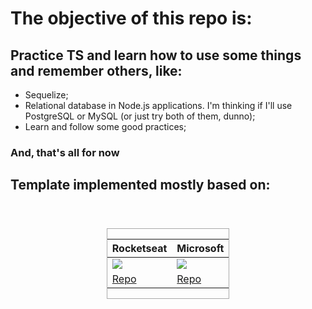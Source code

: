 # The objective of this repo is:

## Practice TS and learn how to use some things and remember others, like:

- Sequelize;
- Relational database in Node.js applications. I'm thinking if I'll use PostgreSQL or
  MySQL (or just try both of them, dunno);
- Learn and follow some good practices;

### And, that's all for now

## Template implemented mostly based on:

<div align="center">
<h1 align="center" style="border: 1px #aaa solid; display:inline-block;">

| Rocketseat                                                                                               | Microsoft                                                                                              |
| -------------------------------------------------------------------------------------------------------- | ------------------------------------------------------------------------------------------------------ |
| [<img src="https://avatars3.githubusercontent.com/u/28929274?s=75&v=4"> ](https://github.com/Rocketseat) | [<img src="https://avatars2.githubusercontent.com/u/6154722?s=75&v=4"> ](https://github.com/microsoft) |
| [Repo](https://github.com/Rocketseat/youtube-typescript-nodejs)                                          | [Repo](https://github.com/microsoft/TypeScript-Node-Starter)                                           |

</h1>
</div>
